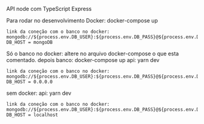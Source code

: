 API node com TypeScript
Express

Para rodar no desenvolvimento
Docker:
    docker-compose up
  
    link da coneção com o banco no docker:
    mongodb://${process.env.DB_USER}:${process.env.DB_PASS}@${process.env.DB_HOST}:${process.env.DB_PORT}/${process.env.DB_NAME}
    DB_HOST = mongoDB

Só o banco no docker:
    altere no arquivo docker-compose o que esta comentado.
    depois 
    banco: docker-compose up
    api: yarn dev
   
    link da coneção com o banco no docker:
    mongodb://${process.env.DB_USER}:${process.env.DB_PASS}@${process.env.DB_HOST}:${process.env.DB_PORT_LOCAL}/${process.env.DB_NAME}
    DB_HOST = 0.0.0.0

sem docker:
    api: yarn dev
    
    link da coneção com o banco no docker:
    mongodb://${process.env.DB_USER}:${process.env.DB_PASS}@${process.env.DB_HOST}:${process.env.DB_PORT}/${process.env.DB_NAME}
    DB_HOST = localhost
